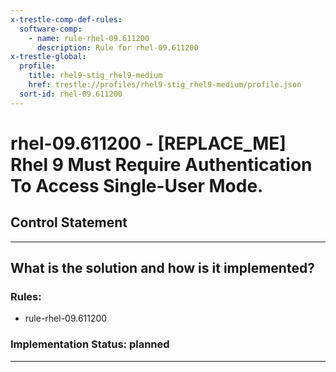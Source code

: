 ```yaml
---
x-trestle-comp-def-rules:
  software-comp:
    - name: rule-rhel-09.611200
      description: Rule for rhel-09.611200
x-trestle-global:
  profile:
    title: rhel9-stig_rhel9-medium
    href: trestle://profiles/rhel9-stig_rhel9-medium/profile.json
  sort-id: rhel-09.611200
---
```


# rhel-09.611200 - \[REPLACE_ME\] Rhel 9 Must Require Authentication To Access Single-User Mode.

## Control Statement

______________________________________________________________________

## What is the solution and how is it implemented?

<!-- For implementation status enter one of: implemented, partial, planned, alternative, not-applicable -->

<!-- Note that the list of rules under ### Rules: is read-only and changes will not be captured after assembly to JSON -->

<!-- Add control implementation description here for control: rhel-09.611200 -->

### Rules:

  - rule-rhel-09.611200

### Implementation Status: planned

______________________________________________________________________
